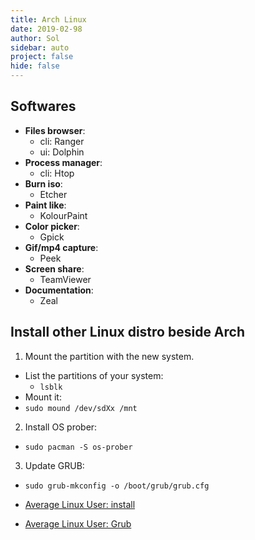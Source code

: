 ```yaml
---
title: Arch Linux
date: 2019-02-98
author: Sol
sidebar: auto
project: false
hide: false
---
```


## Softwares

* **Files browser**:
  * cli: Ranger
  * ui: Dolphin
* **Process manager**:
  * cli: Htop
* **Burn iso**:
  * Etcher
* **Paint like**:
  * KolourPaint
* **Color picker**:
  * Gpick
* **Gif/mp4 capture**:
  * Peek
* **Screen share**:
  * TeamViewer
* **Documentation**:
  * Zeal


## Install other Linux distro beside Arch

1. Mount the partition with the new system.
  * List the partitions of your system:
    * `lsblk`
  * Mount it:
  * `sudo mound /dev/sdXx /mnt`
2. Install OS prober:
  * `sudo pacman -S os-prober`
3. Update GRUB:
  * `sudo grub-mkconfig -o /boot/grub/grub.cfg`

* [Average Linux User: install](https://www.youtube.com/watch?v=lOg_u5R0si4)
* [Average Linux User: Grub](https://www.youtube.com/watch?v=KU6QC8UDyoI)

